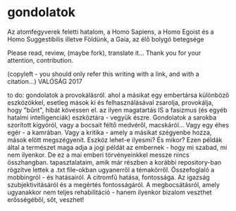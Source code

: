 # gondolatok
Az atomfegyverek feletti hatalom, a Homo Sapiens, a Homo Egoist és a Homo Suggestibilis illetve Földünk, a Gaia, az élő bolygó betegsége

Please read, review, (maybe fork), translate it...
Thank you for your attention, contribution.

(copyleft - you should only refer this writing with a link, and with a citation...) VALÓSÁG 2017

to do: gondolatok a provokálásról. ahol a másikat egy embertársa különböző eszközökkel, esetleg mások ki és felhasználásával zsarolja, provokálja, hogy "bűnt", hibát kövessen el.
az ilyen magatartás IS a fasizmus (és egyéb hatalmi intelligenciák) eszköztára - vegyük észre. Gondolatok a sarokba szorított kígyóról, vagy a bocsait féltő medvéről, macskáról...
Vagy egy éhes egér - a kamrában. Vagy a kritika - amely a másikat szégyenbe hozza, mások elött megszégyenít. Eszköz lehet-e ilyesmi? És mikor?
Ezen példák által a természet maga adja a jogi példát az embernek - hogy mi szabad, mi nem ilyenkor. De ez a mai emberi törvényeinkkel messze nincs összhangban. tapasztalataim, amik már
részben a korábbi repository-ban rögzítve lettek a .txt file-okban ugyanerről a témakörről. Összefoglaló a mobbingról - és hatásairól. A citromfű hatása, fontossága. Az igazság szubjektivitásáról
és a megértés fontosságáról. A megbocsátásról, amely ugyanakkor nem teljes rehabilitáció - hanem ilyenkor bizalom veszthet erősségéből, sőt, veszhet!

